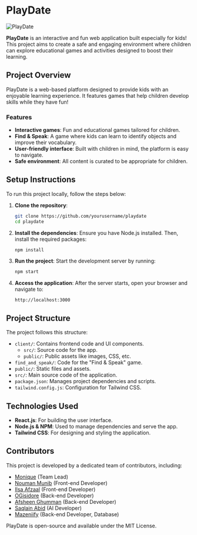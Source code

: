 # PlayDate
![PlayDate](https://github.com/user-attachments/assets/178ba797-3a8d-49e9-863f-635d915591c6)

**PlayDate** is an interactive and fun web application built especially for kids! This project aims to create a safe and engaging environment where children can explore educational games and activities designed to boost their learning.

## Project Overview
PlayDate is a web-based platform designed to provide kids with an enjoyable learning experience. It features games that help children develop skills while they have fun!

### Features
- **Interactive games**: Fun and educational games tailored for children.
- **Find & Speak**: A game where kids can learn to identify objects and improve their vocabulary.
- **User-friendly interface**: Built with children in mind, the platform is easy to navigate.
- **Safe environment**: All content is curated to be appropriate for children.

## Setup Instructions
To run this project locally, follow the steps below:
1. **Clone the repository**:
   ```bash
   git clone https://github.com/yourusername/playdate
   cd playdate
   ```
2. **Install the dependencies**:
   Ensure you have Node.js installed. Then, install the required packages:
   ```bash
   npm install
   ```
3. **Run the project**:
   Start the development server by running:
   ```bash
   npm start
   ```
4. **Access the application**:
   After the server starts, open your browser and navigate to:
   ```
   http://localhost:3000
   ```
## Project Structure
The project follows this structure:

- `client/`: Contains frontend code and UI components.
    - `src/`: Source code for the app.
    - `public/`: Public assets like images, CSS, etc.
- `find_and_speak/`: Code for the "Find & Speak" game.
- `public/`: Static files and assets.
- `src/`: Main source code of the application.
- `package.json`: Manages project dependencies and scripts.
- `tailwind.config.js`: Configuration for Tailwind CSS.

## Technologies Used
- **React.js**: For building the user interface.
- **Node.js & NPM**: Used to manage dependencies and serve the app.
- **Tailwind CSS**: For designing and styling the application.

## Contributors
This project is developed by a dedicated team of contributors, including:
- [Monique](https://github.com/MoniqueSHoward) (Team Lead)
- [Nouman Munib](https://github.com/noumanmunib) (Front-end Developer)
- [Ilsa Afzaal](https://github.com/iaiu2142) (Front-end Developer)
- [OGisidore](https://github.com/OGisidore) (Back-end Developer)
- [Afsheen Ghumman](https://github.com/afsheen483) (Back-end Developer)
- [Saqlain Abid](https://github.com/Saqlain143) (AI Developer)
- [Mazeniify](https://github.com/Mazeniify) (Back-end Developer, Database)

PlayDate is open-source and available under the MIT License.
